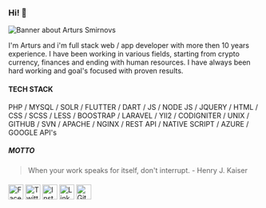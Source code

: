 ### Hi! 👋

<img src="https://raw.githubusercontent.com/arturssmirnovs/arturssmirnovs/master/banner.png" alt="Banner about Arturs Smirnovs">

I'm Arturs and i'm full stack web / app developer with more then 10 years experience.
I have been working in various fields, starting from crypto currency, finances and ending with human resources.
I have always been hard working and goal's focused with proven results.

#### TECH STACK

PHP / MYSQL / SOLR / FLUTTER / DART / JS / NODE JS / JQUERY / HTML / CSS / SCSS / LESS / BOOSTRAP / LARAVEL / YII2 / CODIGNITER / UNIX / GITHUB / SVN / APACHE / NGINX / REST API / NATIVE SCRIPT / AZURE / GOOGLE API's

##### MOTTO

> When your work speaks for itself, don't interrupt. - Henry J. Kaiser

####

<a href="https://www.facebook.com/artuurs.smirnovs" target="_blank"><img src="https://raw.githubusercontent.com/arturssmirnovs/arturssmirnovs/master/fb.png" alt="Facebook" width="30"></a>
<a href="https://twitter.com/artuurssmirnovs" target="_blank"><img src="https://raw.githubusercontent.com/arturssmirnovs/arturssmirnovs/master/tw.png" alt="Twitter" width="30"></a>
<a href="https://www.instagram.com/arturssmirnovs/" target="_blank"><img src="https://raw.githubusercontent.com/arturssmirnovs/arturssmirnovs/master/ig.png" alt="Instagram" width="30"></a>
<a href="https://www.linkedin.com/in/art%C5%ABrs-smirnovs-b6399275/" target="_blank"><img src="https://raw.githubusercontent.com/arturssmirnovs/arturssmirnovs/master/in.png" alt="LinkedIn" width="30"></a>
<a href="https://github.com/arturssmirnovs" target="_blank"><img src="https://raw.githubusercontent.com/arturssmirnovs/arturssmirnovs/master/git.png" alt="GitHub" width="30"></a>

